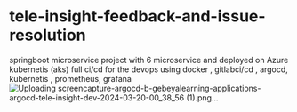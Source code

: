 # tele-insight-feedback-and-issue-resolution
springboot   microservice  project with 6 microservice and deployed on Azure kubernetis (aks)  full ci/cd      for the devops using docker , gitlabci/cd , argocd, kubernetis , prometheus, grafana
![Uploading screencapture-argocd-b-gebeyalearning-applications-argocd-tele-insight-dev-2024-03-20-00_38_56 (1).png…]()

